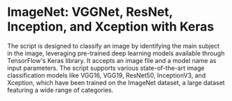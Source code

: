 # ImageNet: VGGNet, ResNet, Inception, and Xception with Keras
The script is designed to classify an image by identifying the main subject in the image, leveraging pre-trained deep learning models available through TensorFlow's Keras library. It accepts an image file and a model name as input parameters. The script supports various state-of-the-art image classification models like VGG16, VGG19, ResNet50, InceptionV3, and Xception, which have been trained on the ImageNet dataset, a large dataset featuring a wide range of categories.
